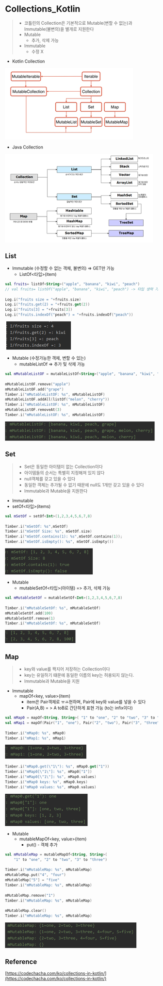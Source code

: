 # Collections_Kotlin

> * 코틀린의 Collection은 기본적으로 Mutable(변할 수 없는)과 Immutable(불변의)을 별개로 지원한다
> * Mutable
>   * 추가, 삭제 가능
> * Immutable
>   * 수정 X



* Kotlin Collection

![image-20200924233649561](Collections_Kotlin.assets/image-20200924233649561.png)

* Java Collection

<img src="Collections_Kotlin.assets/image-20200924233419898.png" alt="image-20200924233419898" style="zoom: 80%;" />



## List

* Immutable (수정할 수 없는 객체, 불변의) => GET만 가능
  * ListOf<타입>(item)

```kotlin
val fruits= listOf<String>("apple", "banana", "kiwi", "peach")
// val fruits= listOf("apple", "banana", "kiwi", "peach") -> 타입 생략 가능

Log.i("fruits size = "+fruits.size)
Log.i("fruits.get(2) = "+fruits.get(2))
Log.i("fruits[3] = "+fruits[3])
Log.i("fruits.indexOf("peach") = "+fruits.indexOf("peach"))
```

​	![image-20200925232818518](Collections_Kotlin.assets/image-20200925232818518.png)



* Mutable (수정가능한 객체, 변할 수 있는)
  * mutableListOf => 추가 및 삭제 가능

```kotlin
val mMutableListOF = mutableListOf<String>("apple", "banana", "kiwi", "peach")

mMutableListOF.remove("apple")
mMutableListOF.add("grape")
Timber.i("mMutableListOF: %s", mMutableListOF)
mMutableListOF.addAll(listOf("melon", "cherry"))
Timber.i("mMutableListOF: %s", mMutableListOF)
mMutableListOF.removeAt(3)
Timber.i("mMutableListOF: %s", mMutableListOF)
```

![image-20200925234241567](Collections_Kotlin.assets/image-20200925234241567.png) 





## Set

> * Set은 동일한 아이템이 없는 Collection이다
> * 아이템들의 순서는 특별히 지정해져 있지 않다
> * null객체를 갖고 있을 수 있다
> * 동일한 객체는 추가될 수 없기 때문에 null도 1개만 갖고 있을 수 있다
> * Immutable과 Mutable을 지원한다



*  Immutable
  * setOf<타입>(items)

```kotlin
val mSetOf = setOf<Int>(1,2,3,4,5,6,7,8)

Timber.i("mSetOf: %s",mSetOf)
Timber.i("mSetOf Size: %s", mSetOf.size)
Timber.i("mSetOf.contains(1): %s",mSetOf.contains(1));
Timber.i("mSetOf.isEmpty(): %s", mSetOf.isEmpty())
```

![image-20200926000052035](Collections_Kotlin.assets/image-20200926000052035.png) 



* Mutable
  * mutableSetOf<타입>(아이템) => 추가, 삭제 가능

```kotlin
val mMutableSetOf = mutableSetOf<Int>(1,2,3,4,5,6,7,8)

Timber.i("mMutableSetOf: %s", mMutableSetOf)
mMutableSetOf.add(100)
mMutableSetOf.remove(1)
Timber.i("mMutableSetOf: %s", mMutableSetOf)
```

![image-20200926000706806](Collections_Kotlin.assets/image-20200926000706806.png) 





##  Map

> * key와 value를 짝지어 저장하는 Collection이다
> * key는 유일하기 떄문에 동일한 이름의 key는 허용되지 않는다.
> * Immutable과 Mutable을 지원



* Immutable
  * mapOf<key, value>(item)
    * item은 Pair객체로 ㅠㅛ현하며, Pair에 key와 value를 넣을 수 있다
    * Pair(A,B) = > A toB로 간단하게 표현 가능 (to는 infix이다)

```kotlin
val mMap0 = mapOf<String, String>( "1" to "one", "2" to "two", "3" to "three")
val mMap1 = mapOf(Pair("1", "one"), Pair("2", "two"), Pair("3", "three"))

Timber.i("mMap0: %s", mMap0)
Timber.i("mMap1: %s", mMap1)
```

![image-20200928233348621](Collections_Kotlin.assets/image-20200928233348621.png) 

```kotlin
Timber.i("mMap0.get(\"1\"): %s", mMap0.get("1"))
Timber.i("mMap0[\"1\"]: %s", mMap0["1"])
Timber.i("mMap0[\"1\"]: %s", mMap0.values)
Timber.i("mMap0 keys: %s", mMap0.keys)
Timber.i("mMap0 values: %s", mMap0.values)
```

![image-20200928234255286](Collections_Kotlin.assets/image-20200928234255286.png) 

* Mutable
  * mutableMapOf<key, value>(item)
    * put() - 객체 추가

```kotlin
val mMutableMap = mutableMapOf<String, String>(
    "1" to "one", "2" to "two", "3" to "three")

Timber.i("mMutableMap: %s", mMutableMap)
mMutableMap.put("4", "four")
mMutableMap["5"] = "five"
Timber.i("mMutableMap: %s", mMutableMap)

mMutableMap.remove("1")
Timber.i("mMutableMap: %s", mMutableMap)

mMutableMap.clear()
Timber.i("mMutableMap: %s", mMutableMap)
```

![image-20200928235112660](Collections_Kotlin.assets/image-20200928235112660.png) 



## Reference

[https://codechacha.com/ko/collections-in-kotlin/](https://codechacha.com/ko/collections-in-kotlin/)